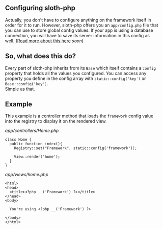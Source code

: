 ## Configuring sloth-php
Actually, you don't have to configure anything on the framework itself in order for it to run. However, sloth-php offers you an `app/config.php` file that you can use to store global config values.
If your app is using a database connection, you will have to save its server information in this config as well. ([Read more about this here](#) *soon*)


## So, what does this do?
Every part of sloth-php inherits from its `Base` which itself contains a `config` property that holds all the values you configured. You can access any property you define in the config array with `static::config('key')` or `Base::config('key')`.  
Simple as that.

## Example
This example is a controller method that loads the `framework` config value into the registry to display it on the rendered view.

*app/controllers/Home.php*
```
class Home {
  public function index(){
    Registry::set("Framework", static::config('framework'));
    
    View::render('home');
  }
}
```


*app/views/home.php*
```
<html>
<head>
  <title><?php __('Framework') ?></title>
</head>
<body>

  You're using <?php __('Framework') ?>

</body>
</html>
```